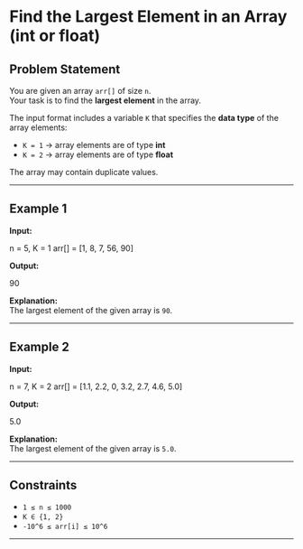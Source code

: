 # Find the Largest Element in an Array (int or float)

## Problem Statement
You are given an array `arr[]` of size `n`.  
Your task is to find the **largest element** in the array.  

The input format includes a variable `K` that specifies the **data type** of the array elements:  
- `K = 1` → array elements are of type **int**  
- `K = 2` → array elements are of type **float**

The array may contain duplicate values.

---

## Example 1
**Input:**  

n = 5, K = 1
arr[] = [1, 8, 7, 56, 90]


**Output:**  

90


**Explanation:**  
The largest element of the given array is `90`.

---

## Example 2
**Input:**  

n = 7, K = 2
arr[] = [1.1, 2.2, 0, 3.2, 2.7, 4.6, 5.0]


**Output:**  

5.0


**Explanation:**  
The largest element of the given array is `5.0`.

---

## Constraints
- `1 ≤ n ≤ 1000`
- `K ∈ {1, 2}`
- `-10^6 ≤ arr[i] ≤ 10^6`

---
